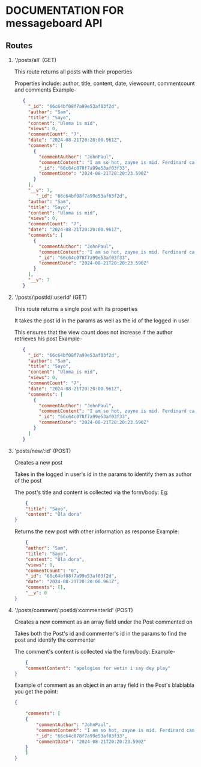 # DOCUMENTATION FOR messageboard API 

## Routes
1. '/posts/all' (GET)

   This route returns all posts with their properties

   Properties include: author, title, content, date, viewcount, commentcount and comments
    Example-
   ```json
      {
        "_id": "66c64bf08f7a99e53af03f2d",
        "author": "Sam",
        "title": "Sayo",
        "content": "Uloma is mid",
        "views": 0,
        "commentCount": "7",
        "date": "2024-08-21T20:20:00.961Z",
        "comments": [
          {
            "commentAuthor": "JohnPaul",
            "commentContent": "I am so hot, zayne is mid. Ferdinard can go bleep",
            "_id": "66c64c078f7a99e53af03f33",
            "commentDate": "2024-08-21T20:20:23.590Z"
          }
        ],
        "__v": 7,
           "_id": "66c64bf08f7a99e53af03f2d",
        "author": "Sam",
        "title": "Sayo",
        "content": "Uloma is mid",
        "views": 0,
        "commentCount": "7",
        "date": "2024-08-21T20:20:00.961Z",
        "comments": [
          {
            "commentAuthor": "JohnPaul",
            "commentContent": "I am so hot, zayne is mid. Ferdinard can go bleep",
            "_id": "66c64c078f7a99e53af03f33",
            "commentDate": "2024-08-21T20:20:23.590Z"
          }
        ],
        "__v": 7
      }
   ```
  
3. '/posts/:postId/:userId' (GET)

   This route returns a single post with its properties

   It takes the post id in the params as well as the id of the logged in user

   This ensures that the view count does not increase if the author retrieves his post
    Example-
   ```json
      {
        "_id": "66c64bf08f7a99e53af03f2d",
        "author": "Sam",
        "title": "Sayo",
        "content": "Uloma is mid",
        "views": 0,
        "commentCount": "7",
        "date": "2024-08-21T20:20:00.961Z",
        "comments": [
          {
            "commentAuthor": "JohnPaul",
            "commentContent": "I am so hot, zayne is mid. Ferdinard can go bleep",
            "_id": "66c64c078f7a99e53af03f33",
            "commentDate": "2024-08-21T20:20:23.590Z"
          }
        ]
      }
    ```
3. 'posts/new/:id' (POST)

   Creates a new post

   Takes in the logged in user's id in the params to identify them as author of the post

    The post's title and content is collected via the form/body:
    Eg:
    ```json
        {
        "title": "Sayo",
        "content": "Ola dora"
    }
    ```

    Returns the new post with other information as response
    Example:
    ```json
        {
        "author": "Sam",
        "title": "Sayo",
        "content": "Ola dora",
        "views": 0,
        "commentCount": "0",
        "_id": "66c64bf08f7a99e53af03f2d",
        "date": "2024-08-21T20:20:00.961Z",
        "comments": [],
        "__v": 0
    }
    ```

5. '/posts/comment/:postId/:commenterId' (POST)

    Creates a new comment as an array field under the Post commented on

   Takes both the Post's id and commenter's id in the params to find the post and identify the commenter

   The comment's content is collected via the form/body:
    Example- 
    ```json
        {
        "commentContent": "apologies for wetin i say dey play"
    }
    ```
    Example of comment as an object in an array field in the Post's blablabla you get the point:
    ```json
    {
    
        "comments": [
        {
            "commentAuthor": "JohnPaul",
            "commentContent": "I am so hot, zayne is mid. Ferdinard can go bleep",
            "_id": "66c64c078f7a99e53af03f33",
            "commentDate": "2024-08-21T20:20:23.590Z"
        }
        ]
    }
    ```
